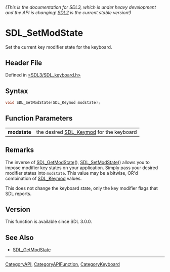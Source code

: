 ###### (This is the documentation for SDL3, which is under heavy development and the API is changing! [SDL2](https://wiki.libsdl.org/SDL2/) is the current stable version!)
# SDL_SetModState

Set the current key modifier state for the keyboard.

## Header File

Defined in [<SDL3/SDL_keyboard.h>](https://github.com/libsdl-org/SDL/blob/main/include/SDL3/SDL_keyboard.h)

## Syntax

```c
void SDL_SetModState(SDL_Keymod modstate);
```

## Function Parameters

|                  |                                                       |
| ---------------- | ----------------------------------------------------- |
| **modstate**     | the desired [SDL_Keymod](SDL_Keymod) for the keyboard |

## Remarks

The inverse of [SDL_GetModState](SDL_GetModState)(),
[SDL_SetModState](SDL_SetModState)() allows you to impose modifier key
states on your application. Simply pass your desired modifier states into
`modstate`. This value may be a bitwise, OR'd combination of
[SDL_Keymod](SDL_Keymod) values.

This does not change the keyboard state, only the key modifier flags that
SDL reports.

## Version

This function is available since SDL 3.0.0.

## See Also

- [SDL_GetModState](SDL_GetModState)

----
[CategoryAPI](CategoryAPI), [CategoryAPIFunction](CategoryAPIFunction), [CategoryKeyboard](CategoryKeyboard)

